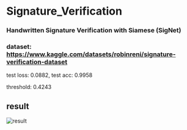 # Signature_Verification
### Handwritten Signature Verification with Siamese (SigNet)
### dataset: https://www.kaggle.com/datasets/robinreni/signature-verification-dataset

test loss: 0.0882,  test acc: 0.9958

threshold: 0.4243

## result
![result](https://user-images.githubusercontent.com/51045212/210162784-2ec150d2-6565-43ec-8b09-d300c804a870.png)

